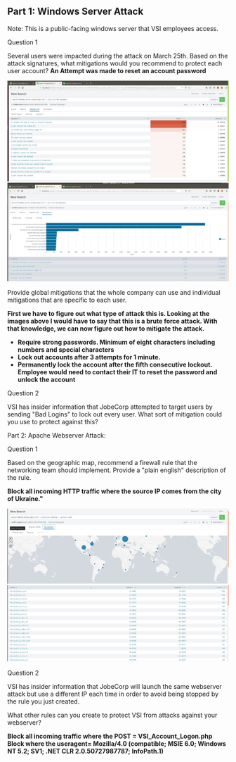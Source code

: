 ## Part 1: Windows Server Attack
Note: This is a public-facing windows server that VSI employees access.

Question 1

Several users were impacted during the attack on March 25th.
Based on the attack signatures, what mitigations would you recommend to protect each user account? 
**An Attempt was made to reset an account password**

![signitureheat](https://github.com/shansen18/BootCamp/blob/f7139148dd0857030390cce43825491283258222/Week19/Images/signatureheat.JPG)
![signiturebar](https://github.com/shansen18/BootCamp/blob/f7139148dd0857030390cce43825491283258222/Week19/Images/top%20signature%20bar.JPG)


Provide global mitigations that the whole company can use and individual mitigations that are specific to each user.

**First we have to figure out what type of attack this is. Looking at the images above I would have to say that this is a brute force attack. With that knowledge, we can now figure out how to mitigate the attack.**
- **Require strong passwords. Minimum of eight characters including numbers and special characters**
- **Lock out accounts after 3 attempts for 1 minute.**
- **Permanently lock the account after the fifth consecutive lockout. Employee would need to contact their IT to reset the password and unlock the account**

Question 2

VSI has insider information that JobeCorp attempted to target users by sending "Bad Logins" to lock out every user.
What sort of mitigation could you use to protect against this?


Part 2: Apache Webserver Attack:

Question 1

Based on the geographic map, recommend a firewall rule that the networking team should implement.
Provide a "plain english" description of the rule.

**Block all incoming HTTP traffic where the source IP comes from the city of Ukraine."**


![geoip1](https://github.com/shansen18/BootCamp/blob/dc3d5fc139ddcbeb7954583a915c5e27f0e6c989/Week19/Images/Apachegeoip.JPG)
![geoip2](https://github.com/shansen18/BootCamp/blob/dc3d5fc139ddcbeb7954583a915c5e27f0e6c989/Week19/Images/apachegeoip2.JPG)

Question 2


VSI has insider information that JobeCorp will launch the same webserver attack but use a different IP each time in order to avoid being stopped by the rule you just created.


What other rules can you create to protect VSI from attacks against your webserver?

**Block all incoming traffic where the POST = VSI_Account_Logon.php**
**Block where the useragent= Mozilla/4.0 (compatible; MSIE 6.0; Windows NT 5.2; SV1; .NET CLR 2.0.50727987787; InfoPath.1)**